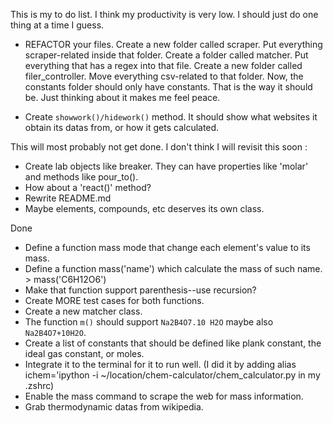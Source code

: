 This is my to do list.
I think my productivity is very low. I should just do one thing at a time I guess.

- REFACTOR your files. Create a new folder called scraper. Put everything scraper-related inside that folder. Create a folder called matcher. Put everything that has a regex into that file. Create a new folder called filer_controller. Move everything csv-related to that folder. Now, the constants folder should only have constants. That is the way it should be. Just thinking about it makes me feel peace.


- Create `showwork()/hidework()` method. It should show what websites it obtain its datas from, or how it gets calculated.

This will most probably not get done. I don't think I will revisit this soon :

- Create lab objects like breaker. They can have properties like 'molar' and methods like pour_to().
- How about a 'react()' method?
- Rewrite README.md
- Maybe elements, compounds, etc deserves its own class.

Done

- Define a function mass mode that change each element's value to its mass.
- Define a function mass('name') which calculate the mass of such name. > mass('C6H12O6')
- Make that function support parenthesis--use recursion?
- Create MORE test cases for both functions.
- Create a new matcher class.
- The function `m()` should support `Na2B4O7.10 H2O` maybe also `Na2B4O7+10H2O`.
- Create a list of constants that should be defined like plank constant, the ideal gas constant, or moles.
- Integrate it to the terminal for it to run well. (I did it by adding alias ichem='ipython -i ~/location/chem-calculator/chem_calculator.py in my .zshrc)
- Enable the mass command to scrape the web for mass information.
- Grab thermodynamic datas from wikipedia.
